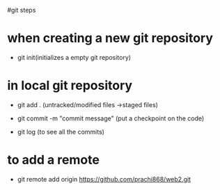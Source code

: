 #git steps

# when creating a new git repository

* git init(initializes a empty git repository)

# in local git repository
* git add . (untracked/modified files ->staged files)
* git commit -m "commit message" (put a checkpoint on the code)

* git log (to see all the commits)
# to add a remote
* git remote add origin https://github.com/prachi868/web2.git
